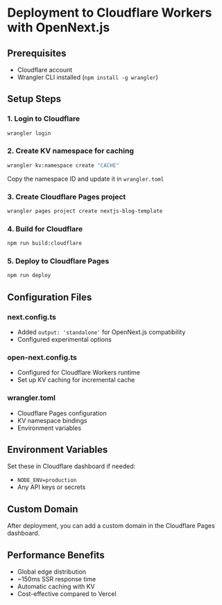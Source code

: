 # Deployment to Cloudflare Workers with OpenNext.js

## Prerequisites
- Cloudflare account
- Wrangler CLI installed (`npm install -g wrangler`)

## Setup Steps

### 1. Login to Cloudflare
```bash
wrangler login
```

### 2. Create KV namespace for caching
```bash
wrangler kv:namespace create "CACHE"
```
Copy the namespace ID and update it in `wrangler.toml`

### 3. Create Cloudflare Pages project
```bash
wrangler pages project create nextjs-blog-template
```

### 4. Build for Cloudflare
```bash
npm run build:cloudflare
```

### 5. Deploy to Cloudflare Pages
```bash
npm run deploy
```

## Configuration Files

### next.config.ts
- Added `output: 'standalone'` for OpenNext.js compatibility
- Configured experimental options

### open-next.config.ts
- Configured for Cloudflare Workers runtime
- Set up KV caching for incremental cache

### wrangler.toml
- Cloudflare Pages configuration
- KV namespace bindings
- Environment variables

## Environment Variables
Set these in Cloudflare dashboard if needed:
- `NODE_ENV=production`
- Any API keys or secrets

## Custom Domain
After deployment, you can add a custom domain in the Cloudflare Pages dashboard.

## Performance Benefits
- Global edge distribution
- ~150ms SSR response time
- Automatic caching with KV
- Cost-effective compared to Vercel